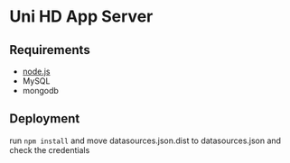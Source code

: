 Uni HD App Server
=================

Requirements
------------

* [node.js][1]
* MySQL
* mongodb

Deployment
----------

run ```npm install``` and move datasources.json.dist to datasources.json and check the credentials

[1]: https://github.com/joyent/node
